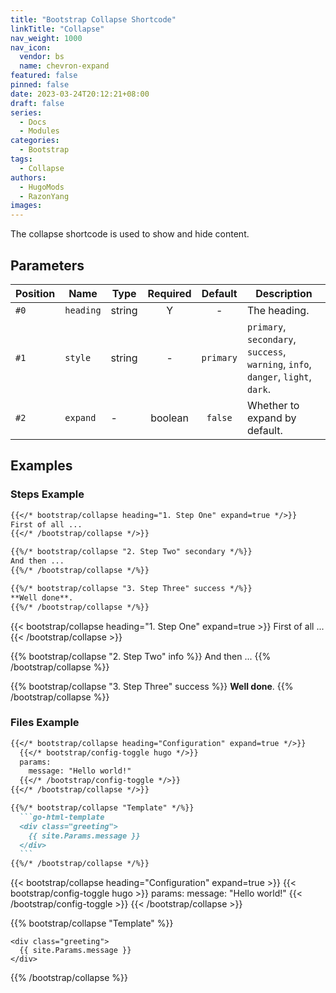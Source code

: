 ```yaml
---
title: "Bootstrap Collapse Shortcode"
linkTitle: "Collapse"
nav_weight: 1000
nav_icon:
  vendor: bs
  name: chevron-expand
featured: false
pinned: false
date: 2023-03-24T20:12:21+08:00
draft: false
series:
  - Docs
  - Modules
categories:
  - Bootstrap
tags:
  - Collapse
authors:
  - HugoMods
  - RazonYang
images:
---
```


The collapse shortcode is used to show and hide content.

<!--more-->

## Parameters

| Position | Name | Type | Required | Default | Description |
| -------- | ---- | ---- | :------: | :-----: | ----------- |
| `#0` | `heading` | string | Y | - | The heading.
| `#1` | `style` | string | - | `primary` | `primary`, `secondary`, `success`, `warning`, `info`, `danger`, `light`, `dark`.
| `#2` | `expand` | - | boolean | `false` | Whether to expand by default.

## Examples

### Steps Example

```markdown
{{</* bootstrap/collapse heading="1. Step One" expand=true */>}}
First of all ...
{{</* /bootstrap/collapse */>}}

{{%/* bootstrap/collapse "2. Step Two" secondary */%}}
And then ...
{{%/* /bootstrap/collapse */%}}

{{%/* bootstrap/collapse "3. Step Three" success */%}}
**Well done**.
{{%/* /bootstrap/collapse */%}}
```


{{< bootstrap/collapse heading="1. Step One" expand=true >}}
First of all ...
{{< /bootstrap/collapse >}}

{{% bootstrap/collapse "2. Step Two" info %}}
And then ...
{{% /bootstrap/collapse %}}

{{% bootstrap/collapse "3. Step Three" success %}}
**Well done**.
{{% /bootstrap/collapse %}}

### Files Example

````markdown
{{</* bootstrap/collapse heading="Configuration" expand=true */>}}
  {{</* bootstrap/config-toggle hugo */>}}
  params:
    message: "Hello world!"
  {{</* /bootstrap/config-toggle */>}}
{{</* /bootstrap/collapse */>}}

{{%/* bootstrap/collapse "Template" */%}}
  ```go-html-template
  <div class="greeting">
    {{ site.Params.message }}
  </div>
  ```
{{%/* /bootstrap/collapse */%}}
````

{{< bootstrap/collapse heading="Configuration" expand=true >}}
  {{< bootstrap/config-toggle hugo >}}
  params:
    message: "Hello world!"
  {{< /bootstrap/config-toggle >}}
{{< /bootstrap/collapse >}}

{{% bootstrap/collapse "Template" %}}
  ```go-html-template
  <div class="greeting">
    {{ site.Params.message }}
  </div>
  ```
{{% /bootstrap/collapse %}}
